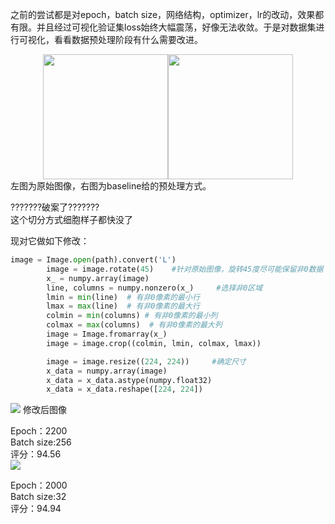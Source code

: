 之前的尝试都是对epoch，batch size，网络结构，optimizer，lr的改动，效果都有限。并且经过可视化验证集loss始终大幅震荡，好像无法收敛。于是对数据集进行可视化，看看数据预处理阶段有什么需要改进。<br>

<center class="half">
    <img src="https://github.com/zwkkk/pytorch-project-exercise/blob/master/PIC/original.png" width="200"/><img src="https://github.com/zwkkk/pytorch-project-exercise/blob/master/PIC/baseline.png" width="200"/>
</center>
左图为原始图像，右图为baseline给的预处理方式。<br>

???????破案了???????<br>
这个切分方式细胞样子都快没了<br>

现对它做如下修改：<br>

```python
image = Image.open(path).convert('L')
        image = image.rotate(45)    #针对原始图像，旋转45度尽可能保留非0数据
        x_ = numpy.array(image)
        line, columns = numpy.nonzero(x_)     #选择非0区域
        lmin = min(line)  # 有非0像素的最小行
        lmax = max(line)  # 有非0像素的最大行
        colmin = min(columns) # 有非0像素的最小列
        colmax = max(columns)  # 有非0像素的最大列
        image = Image.fromarray(x_)
        image = image.crop((colmin, lmin, colmax, lmax))

        image = image.resize((224, 224))     #确定尺寸
        x_data = numpy.array(image)
        x_data = x_data.astype(numpy.float32)
        x_data = x_data.reshape([224, 224])
 ```
 
<img src='https://github.com/zwkkk/pytorch-project-exercise/blob/master/PIC/change.png'/>
修改后图像<br>

Epoch：2200<br>
Batch size:256<br>
评分：94.56<br>
<img src='https://github.com/zwkkk/pytorch-project-exercise/blob/master/PIC/resnet18-94.56.png'/>


Epoch：2000<br>
Batch size:32<br>
评分：94.94<br>
